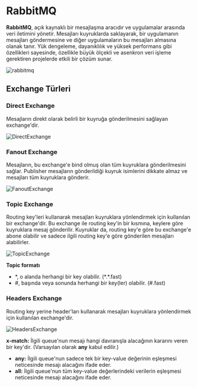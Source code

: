 
# RabbitMQ

**RabbitMQ**, açık kaynaklı bir mesajlaşma aracıdır ve uygulamalar arasında veri iletimini yönetir. Mesajları kuyruklarda saklayarak, bir uygulamanın mesajları göndermesine ve diğer uygulamaların bu mesajları almasına olanak tanır. Yük dengeleme, dayanıklılık ve yüksek performans gibi özellikleri sayesinde, özellikle büyük ölçekli ve asenkron veri işleme gerektiren projelerde etkili bir çözüm sunar.

![rabbitmq](https://github.com/user-attachments/assets/fa3a5e8f-9ecc-4c1e-9830-9cc50df77c93)


## Exchange Türleri

### Direct Exchange
Mesajların direkt olarak belirli bir kuyruğa gönderilmesini sağlayan exchange'dir.

![DirectExchange](https://github.com/user-attachments/assets/51342cea-19fa-40dc-9219-30f320d2b5f2)


### Fanout Exchange
Mesajların, bu exchange'e bind olmuş olan tüm kuyruklara gönderilmesini sağlar. Publisher mesajların gönderildiği kuyruk isimlerini dikkate almaz ve mesajları tüm kuyruklara gönderir.

![FanoutExchange](https://github.com/user-attachments/assets/0c0f3dde-a20e-4bd1-a22a-703e1a831684)


### Topic Exchange
Routing key'leri kullanarak mesajları kuyruklara yönlendirmek için kullanılan bir exchange'dir. Bu exchange ile routing key'in bir kısmına, keylere göre kuyruklara mesaj gönderilir. Kuyruklar da, routing key'e göre bu exchange'e abone olabilir ve sadece ilgili routing key'e göre gönderilen mesajları alabilirler.

![TopicExchange](https://github.com/user-attachments/assets/5cb0784f-8412-4272-ab49-7bec7e01501d)

**Topic formatı**
- \*, o alanda herhangi bir key olabilir. (\*.\*.fast)
- #, başında veya sonunda herhangi bir key(ler) olabilir. (#.fast)

### Headers Exchange
Routing key yerine header'ları kullanarak mesajları kuyruklara yönlendirmek için kullanılan exchange'dir.

![HeadersExchange](https://github.com/user-attachments/assets/f98d1ac6-6088-40bf-b0ef-effe6795a66a)


**x-match:** İlgili queue'nun mesajı hangi davranışla alacağının kararını veren bir key'dir. (Varsayılan olarak **any** kabul edilir.)
- **any:** İlgili queue'nun sadece tek bir key-value değerinin eşleşmesi neticesinde mesajı alacağını ifade eder.
- **all:** İlgili queue'nun tüm key-value değerlerindeki verilerin eşleşmesi neticesinde mesajı alacağını ifade eder.
